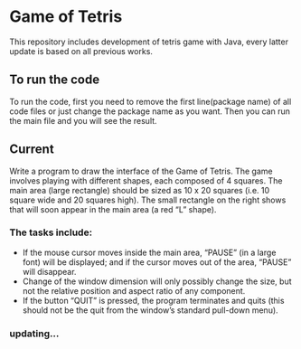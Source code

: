 # Game of Tetris
 This repository includes development of tetris game with Java, every latter update is based on all previous works.
## To run the code
To run the code, first you need to remove the first line(package name) of all code files or just change the package name as you want. Then you can run the main file and you will see the result.

## Current
 Write a program to draw the interface of the Game of Tetris. The game involves playing with different shapes, each composed of 4 squares. The main area (large rectangle) should be sized as 10 x 20 squares (i.e. 10 square wide and 20 squares high). The small rectangle on the right shows that will soon appear in the main area (a red “L” shape).
 
### The tasks include:
- If the mouse cursor moves inside the main area, “PAUSE” (in a large font) will be displayed; and if the cursor moves out of the area, “PAUSE” will disappear.
- Change of the window dimension will only possibly change the size, but not the relative position and aspect ratio of any component.
- If the button “QUIT” is pressed, the program terminates and quits (this should not be the quit from the window’s standard pull-down menu).
 
### updating...